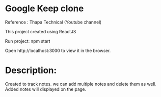 # Google Keep clone

Reference : Thapa Technical (Youtube channel)

This project created using ReactJS


Run project:  npm start

Open http://localhost:3000 to view it in the browser.



Description: 
=
Created to track notes.
we can add multiple notes and delete them as well.
Added notes will displayed on the page.

